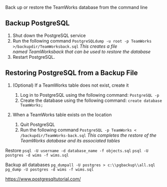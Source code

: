 Back up or restore the TeamWorks database from the command line

## Backup PostgreSQL
1.  Shut down the PostgreSQL service
2.  Run the following command
	`PostgreSQLdump -u root -p TeamWorks >/backupdir/TeamWorksback.sql`
    *This creates a file named TeamWorksback that can be used to restore the database*
3.  Restart PostgreSQL.
    

## Restoring PostgreSQL from a Backup File
1.  (Optional) If a TeamWorks table does not exist,  create it  
    1.  Log in to PostgreSQL using the following command:
        `PostgreSQL -p`
    2.  Create the database using the following command:
        `create database TeamWorks;`
    
2.  When a TeamWorks table exists on the location
    1.  Quit PostgreSQL
    2.  Run the following command
        `PostgreSQL -p TeamWorks < /backupdir/TeamWorks-back.sql`
	    *This completes the restore of the TeamWorks database and its associated tables*


Restore
`psql -U username -d database_name -f objects.sql`
`psql -U postgres -d wims -f wims.sql`

Backup all databases
`pg_dumpall -U postgres > c:\\pgbackup\\all.sql`
`pg_dump -U postgres -d wims -f wims.sql`


https://www.postgresqltutorial.com/
